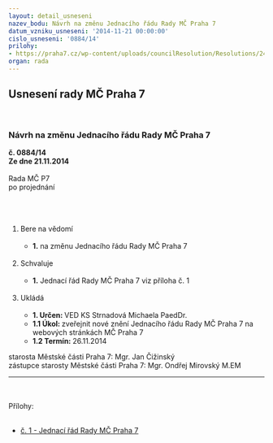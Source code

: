 ```yaml
---
layout: detail_usneseni
nazev_bodu: Návrh na změnu Jednacího řádu Rady MČ Praha 7
datum_vzniku_usneseni: '2014-11-21 00:00:00'
cislo_usneseni: '0884/14'
prilohy:
- https://praha7.cz/wp-content/uploads/councilResolution/Resolutions/24497/J%c5%98_RM%c4%8c_P7_-_FINAL.DOC
organ: rada
---
```

<div id="ucUsn_pList" class="usn">
	<span><h2>Usnesení rady MČ Praha 7 </h2>
<br></span><div class="standBody">
<span><h3>Návrh na změnu Jednacího řádu Rady MČ Praha 7</h3></span><div class="center">
		<strong>č. 0884/14</strong><br>
	</div>
<div class="center">
		<strong>Ze dne 21.11.2014</strong><br><br>
	</div>Rada MČ P7<br>po projednání<br><br><br><ol>
<br><li>Bere na vědomí <br><ul>
<br><li>
<strong>1.</strong> na změnu Jednacího řádu Rady MČ Praha 7</li>
</ul>
<br>
</li>
<li>Schvaluje <br><ul>
<br><li>
<strong>1.</strong> Jednací řád Rady MČ Praha 7 viz příloha č. 1</li>
</ul>
<br>
</li>
<li>Ukládá <br><ul>
<br><li>
<strong>1. Určen: </strong>VED KS Strnadová Michaela PaedDr. <br>
</li>
<li>
<strong>1.1 Úkol: </strong>zveřejnit nové znění Jednacího řádu Rady MČ Praha 7 na webových stránkách MČ Praha 7 <br>
</li>
<li>
<strong>1.2 Termín: </strong>26.11.2014</li>
</ul>
</li>
</ol>starosta Městské části Praha 7: Mgr. Jan Čižinský<br>zástupce starosty Městské části Praha 7: Mgr. Ondřej Mirovský M.EM <br><hr>
<br><br>Přílohy: <br><ul>
<br><li><a href="/zdroj.aspx?typ=4&amp;Id=59127&amp;sh=1485175157" target="_blank" title="Odkaz na soubor - 99 kB - nové okno">č. 1 - Jednací řád Rady MČ Praha 7 </a></li>
</ul>
</div>
</div>